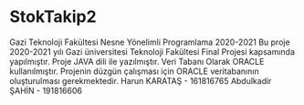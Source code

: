 # StokTakip2
Gazi Teknoloji Fakültesi Nesne Yönelimli Programlama 2020-2021
Bu proje 2020-2021  yılı  Gazi üniversitesi Teknoloji Fakültesi Final Projesi kapsamında yapılmıştır.
Proje JAVA dili ile yazılmıştır. Veri Tabanı Olarak  ORACLE kullanılmıştır.
Projenin  düzgün çalışması için ORACLE veritabanının oluşturulması gerekmektedir.
Harun KARATAŞ - 161816765
Abdulkadir ŞAHİN - 191816606
